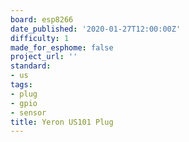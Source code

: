```yaml
---
board: esp8266
date_published: '2020-01-27T12:00:00Z'
difficulty: 1
made_for_esphome: false
project_url: ''
standard:
- us
tags:
- plug
- gpio
- sensor
title: Yeron US101 Plug
---
```


